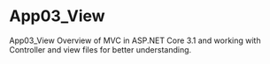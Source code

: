 # App03_View
App03_View Overview of MVC in ASP.NET Core 3.1 and working with Controller and view files for better understanding.
